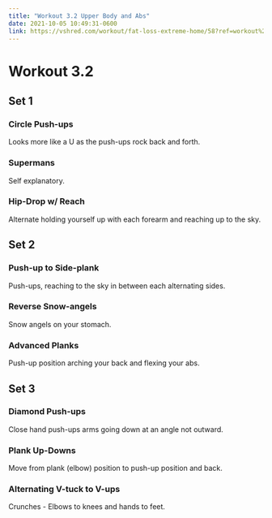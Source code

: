 ```yaml
---
title: "Workout 3.2 Upper Body and Abs"
date: 2021-10-05 10:49:31-0600
link: https://vshred.com/workout/fat-loss-extreme-home/58?ref=workout%2Ffat-loss-extreme-home%2F
---
```


# Workout 3.2

## Set 1

### Circle Push-ups

Looks more like a U as the push-ups rock back and forth.

### Supermans

Self explanatory.

### Hip-Drop w/ Reach

Alternate holding yourself up with each forearm and reaching up to the sky.

## Set 2

### Push-up to Side-plank

Push-ups, reaching to the sky in between each alternating sides.

### Reverse Snow-angels

Snow angels on your stomach.

### Advanced Planks

Push-up position arching your back and flexing your abs.

## Set 3

### Diamond Push-ups

Close hand push-ups arms going down at an angle not outward.

### Plank Up-Downs

Move from plank (elbow) position to push-up position and back.

### Alternating V-tuck to V-ups

Crunches - Elbows to knees and hands to feet.

